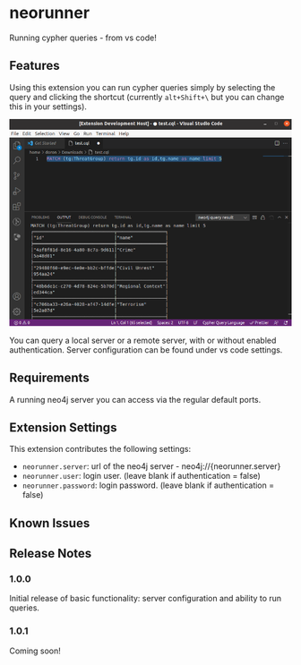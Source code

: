 # neorunner

Running cypher queries - from vs code!

## Features

Using this extension you can run cypher queries simply by selecting the query and clicking the shortcut (currently `alt+Shift+\` but you can change this in your settings).

![alt text](https://github.com/cxt9/neorunner/blob/main/resources/neorunner-screenshot-1.png?raw=true)

You can query a local server or a remote server, with or without enabled authentication. Server configuration can be found under vs code settings.

## Requirements

A running neo4j server you can access via the regular default ports.

## Extension Settings

This extension contributes the following settings:

- `neorunner.server`: url of the neo4j server - neo4j://{neorunner.server}
- `neorunner.user`: login user. (leave blank if authentication = false)
- `neorunner.password`: login password. (leave blank if authentication = false)

## Known Issues

## Release Notes

### 1.0.0

Initial release of basic functionality: server configuration and ability to run queries.

### 1.0.1

Coming soon!
